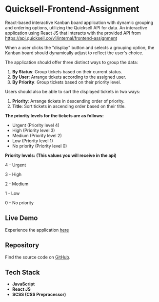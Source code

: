# Quicksell-Frontend-Assignment
React-based interactive Kanban board application with dynamic grouping and ordering options, utilizing the Quicksell API for data.
An interactive application using React JS that interacts with the provided API from  https://api.quicksell.co/v1/internal/frontend-assignment

When a user clicks the "display" button and selects a grouping option, the Kanban board should dynamically adjust to reflect the user's choice.

The application should offer three distinct ways to group the data:

1. **By Status**: Group tickets based on their current status.
2. **By User**: Arrange tickets according to the assigned user.
3. **By Priority**: Group tickets based on their priority level.

Users should also be able to sort the displayed tickets in two ways:

1. **Priority**: Arrange tickets in descending order of priority.
2. **Title**: Sort tickets in ascending order based on their title.

**The priority levels for the tickets are as follows:**

- Urgent (Priority level 4)
- High (Priority level 3)
- Medium (Priority level 2)
- Low (Priority level 1)
- No priority (Priority level 0)

**Priority levels: (This values you will receive in the api)**

4 - Urgent

3 - High

2 - Medium

1 - Low

0 - No priority

## Live Demo

Experience the application [here](https://apport-frontend-assignment-delta.vercel.app/)

## Repository

Find the source code on [GitHub](https://github.com/rish106/apport-frontend-assignment).

## Tech Stack

- **JavaScript**
- **React JS**
- **SCSS (CSS Preprocessor)**

